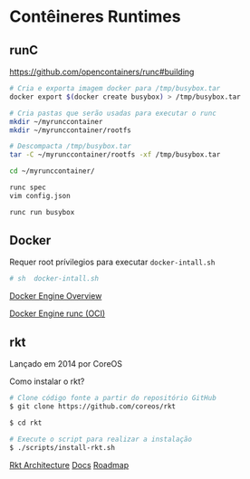 # Contêineres Runtimes

## runC
https://github.com/opencontainers/runc#building

```sh
# Cria e exporta imagem docker para /tmp/busybox.tar
docker export $(docker create busybox) > /tmp/busybox.tar

# Cria pastas que serão usadas para executar o runc
mkdir ~/myrunccontainer
mkdir ~/myrunccontainer/rootfs

# Descompacta /tmp/busybox.tar
tar -C ~/myrunccontainer/rootfs -xf /tmp/busybox.tar
```

```sh
cd ~/myrunccontainer/

runc spec
vim config.json

runc run busybox
```

## Docker

Requer root prívilegios para executar ``docker-intall.sh``

```bash
# sh  docker-intall.sh
```

[Docker Engine Overview](https://docs.docker.com/engine/docker-overview/)

[Docker Engine runc (OCI)](https://blog.docker.com/2016/04/docker-engine-1-11-runc/)

## rkt
Lançado em 2014 por CoreOS

Como instalar o rkt?

```sh
# Clone código fonte a partir do repositório GitHub
$ git clone https://github.com/coreos/rkt

$ cd rkt

# Execute o script para realizar a instalação
$ ./scripts/install-rkt.sh
  ```
  
  [Rkt Architecture](https://rocket.readthedocs.io/en/stable/Documentation/devel/architecture/)
  [Docs](https://rocket.readthedocs.io/en/stable/Documentation/app-container/)
  [Roadmap](https://github.com/rkt/rkt/projects)
